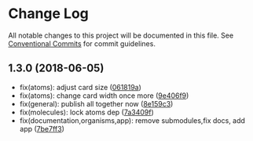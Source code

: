 # Change Log

All notable changes to this project will be documented in this file.
See [Conventional Commits](https://conventionalcommits.org) for commit guidelines.

<a name="1.3.0"></a>
## 1.3.0 (2018-06-05)

* fix(atoms): adjust card size ([061819a](https://github.com/OffCourse/offcourse-next/commit/061819a))
* fix(atoms): change card width once more ([9e406f9](https://github.com/OffCourse/offcourse-next/commit/9e406f9))
* fix(general): publish all together now ([8e159c3](https://github.com/OffCourse/offcourse-next/commit/8e159c3))
* fix(molecules): lock atoms dep ([7a3409f](https://github.com/OffCourse/offcourse-next/commit/7a3409f))
* fix(documentation,organisms,app): remove submodules,fix docs, add app ([7be7ff3](https://github.com/OffCourse/offcourse-next/commit/7be7ff3))
